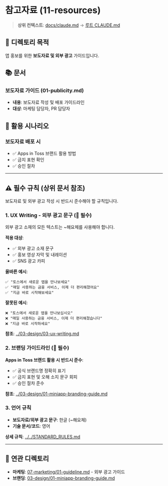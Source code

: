 # 참고자료 (11-resources)

> **상위 컨텍스트**: [docs/claude.md](../claude.md) → [루트 CLAUDE.md](../../CLAUDE.md)

## 📌 디렉토리 목적

앱 홍보를 위한 **보도자료 및 외부 광고** 가이드입니다.

## 📚 문서

### 보도자료 가이드 (01-publicity.md)
- **내용**: 보도자료 작성 및 배포 가이드라인
- **대상**: 마케팅 담당자, PR 담당자

## 🎯 활용 시나리오

### 보도자료 배포 시
- ✅ Apps in Toss 브랜드 활용 방법
- ✅ 금지 표현 확인
- ✅ 승인 절차

---

## ⚠️ 필수 규칙 (상위 문서 참조)

보도자료 및 외부 광고 작성 시 반드시 준수해야 할 규칙입니다.

### 1. UX Writing - 외부 광고 문구 (🔴 필수)

외부 광고 소재의 모든 텍스트는 ~해요체를 사용해야 합니다.

**적용 대상**:
- ✅ 외부 광고 소재 문구
- ✅ 홍보 영상 자막 및 내레이션
- ✅ SNS 광고 카피

**올바른 예시**:
```
✅ "토스에서 새로운 앱을 만나보세요"
✅ "매일 사용하는 금융 서비스, 이제 더 편리해졌어요"
✅ "지금 바로 시작해보세요"
```

**잘못된 예시**:
```
❌ "토스에서 새로운 앱을 만나보십시오"
❌ "매일 사용하는 금융 서비스, 이제 더 편리해졌습니다"
❌ "지금 바로 시작하세요"
```

**참조**: [../03-design/03-ux-writing.md](../03-design/03-ux-writing.md)

### 2. 브랜딩 가이드라인 (🔴 필수)

**Apps in Toss 브랜드 활용 시 반드시 준수**:
- ✅ 공식 브랜드명 정확히 표기
- ✅ 금지 표현 및 오해 소지 문구 회피
- ✅ 승인 절차 준수

**참조**: [../03-design/01-miniapp-branding-guide.md](../03-design/01-miniapp-branding-guide.md)

### 3. 언어 규칙

- **보도자료/외부 광고 문구**: 한글 (~해요체)
- **기술 문서/코드**: 영어

**상세 규칙**: [../../STANDARD_RULES.md](../../STANDARD_RULES.md)

---

## 🔗 연관 디렉토리

- **마케팅**: [07-marketing/01-guideline.md](../07-marketing/01-guideline.md) - 외부 광고 가이드
- **브랜딩**: [03-design/01-miniapp-branding-guide.md](../03-design/01-miniapp-branding-guide.md)
